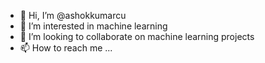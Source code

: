 - 👋 Hi, I’m @ashokkumarcu
- 👀 I’m interested in machine learning
- 🌱 I’m looking to collaborate on machine learning projects
- 📫 How to reach me ...

<!---
ashokkumarcu/ashokkumarcu is a ✨ special ✨ repository because its `README.md` (this file) appears on your GitHub profile.
You can click the Preview link to take a look at your changes.
--->
